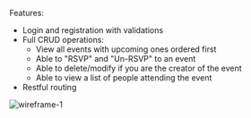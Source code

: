 Features:
- Login and registration with validations
- Full CRUD operations:
    - View all events with upcoming ones ordered first
    - Able to "RSVP" and "Un-RSVP" to an event
    - Able to delete/modify if you are the creator of the event
    - Able to view a list of people attending the event
- Restful routing 

![wireframe-1](https://i.postimg.cc/6QSsCBXr/event-1.png)